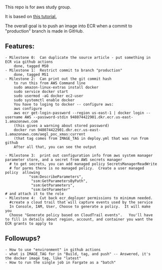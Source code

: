 This repo is for aws study group.

It is based on [this tutorial.](https://towardsaws.com/build-push-docker-image-to-aws-ecr-using-github-actions-8396888a8f9e)

The overall goal is to push an image into ECR when a commit to "production" branch is made in GitHub.



## Features:

	- Milestone 0:  Can duplicate the source article - put something in ECR via github actions
		done, tagged MS0
	- Milestone 1:  Restrict commit to branch "production"
		done, tagged MS1
	- Milestone 2:  Can print out the git commit hash 
	    to run this from AWS Command line
		sudo amazon-linux-extras install docker 
		sudo service docker start
	    sudo usermod -aG docker ec2-user
		sudo systemctl enable docker
	    You have to loging to docker -- configure aws:
		aws configure
		aws ecr get-login-password --region us-east-1 | docker login --username AWS --password-stdin 948074422901.dkr.ecr.us-east-1.amazonaws.com
		(this gives a warning about stored password)
		docker run 948074422901.dkr.ecr.us-east-1.amazonaws.com/aegl_poc_xmas:current
	    (that tag comes from IMAGE_TAG in deploy.yml that was run from github
		After all that, you can see the output

	- Milestone 3: 	print out configuration info from aws system manager parameter store, and a secret from AWS secrets manager
	  # to get secrets, you can add managed policy SecretsManagerReadWrite
	  # for parms there is no managed policy.  Create a user managed policy  allowing
	           "ssm:DescribeParameters",
                "ssm:GetParametersByPath",
                "ssm:GetParameters",
                "ssm:GetParameter"
	# and attach it to the role
	- Milestone 4:  Cut back ecr_deployer permissions to minimum needed.
	  #create a cloud trail that will capture events used by the service 
	  In Console, IAM, User, Choose to generate a policy.  It will make you 
	  Choose "Generate policy based on CloudTrail events".   You'll have to fill in details about region, account, and container you want the ECR grants to apply to

## Followups?
	- How to use "environment" in github actions
	- what is IMAGE_TAG for in "Build, tag, and push" -- Answered, it's the docker image tag, like "latest"
	- How to run the single job in Fargate as a "batch"
	
	
